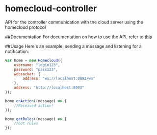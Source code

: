 # homecloud-controller
API for the controller communication with the cloud server using the homecloud protocol

##Documentation
For documentation on how to use the API, refer to [this](https://github.com/HomeSkyLtd/homecloud-controller/blob/master/documentation.MD)

##Usage
Here's an example, sending a message and listening for a notification:
```javascript
var home = new Homecloud({
    username: "login123",
    password: "pass123",
    websocket: {
        address: "ws://localhost:8092/ws"
    },
    address: "http://localhost:8093"
});

home.onAction((message) => {
    //Received action! 
});

home.getRules((message) => {
    //Got rules
});
```
